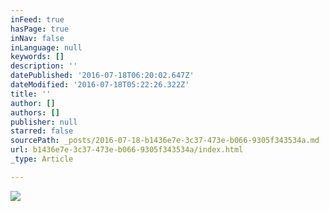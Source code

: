 ```yaml
---
inFeed: true
hasPage: true
inNav: false
inLanguage: null
keywords: []
description: ''
datePublished: '2016-07-18T06:20:02.647Z'
dateModified: '2016-07-18T05:22:26.322Z'
title: ''
author: []
authors: []
publisher: null
starred: false
sourcePath: _posts/2016-07-18-b1436e7e-3c37-473e-b066-9305f343534a.md
url: b1436e7e-3c37-473e-b066-9305f343534a/index.html
_type: Article

---
```

![](https://the-grid-user-content.s3-us-west-2.amazonaws.com/22aa6b8f-8abc-43c6-b23a-d64396d875c4.jpg)